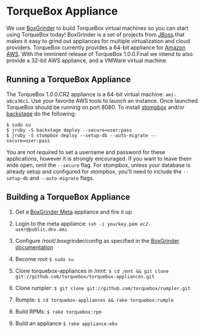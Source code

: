 # TorqueBox Appliance

We use [BoxGrinder](http://boxgrinder.org) to build TorqueBox virtual machines
so you can start using TorqueBox today!  BoxGrinder is a set of projects from
[JBoss](http://jboss.org) that makes it easy to grind out appliances for
multiple virtualization and cloud providers.  TorqueBox currently provides a
64-bit appliance for [Amazon AWS](http://aws.amazon.com).  With the imminent
release of TorqueBox 1.0.0.Final we intend to also provide a 32-bit AWS
appliance, and a VMWare virtual machine.


## Running a TorqueBox Appliance

The TorqueBox 1.0.0.CR2 appliance is a 64-bit virtual machine: `ami-a8ca36c1`.
Use your favorite AWS tools to launch an instance. Once launched TorqueBox
should be running on port 8080.  To install
[stompbox](http://github.com/torquebox/stompbox) and/or
[backstage](http://github.com/torquebox/backstage) do the following:

    $ sudo su
    $ jruby -S backstage deploy --secure=user:pass
    $ jruby -S stompbox deploy --setup-db --auto-migrate --secure=user:pass

You are not required to set a username and password for these applications,
however it is strongly encouraged.  If you want to leave them wide open, omit
the `--secure` flag.  For stompbox, unless your database is already setup and
configured for stompbox, you'll need to include the `--setup-db` and
`--auto-migrate` flags.

## Building a TorqueBox Appliance

1. Get a [BoxGrinder Meta](http://boxgrinder.org/download/boxgrinder-build-meta-appliance/) appliance and fire it up

2. Login to the meta appliance: `ssh -i yourkey.pem ec2-user@public.dns.ami`

3. Configure /root/.boxgrinder/config as specified in the [BoxGrinder
   documentation](http://boxgrinder.org/tutorials/boxgrinder-build-plugins/#Plugin_configuration)

4. Become root `$ sudo su`

5. Clone torquebox-appliances in /mnt: `$ cd /mnt && git clone
   git://github.com/torquebox/torquebox-appliances.git`

6. Clone rumpler: `$ git clone git://github.com/torquebox/rumpler.git`

7. Rumple: `$ cd torquebox-appliances && rake torquebox:rumple`

8. Build RPMs: `$ rake torquebox:rpm`

9. Build an appliance `$ rake appliance:ebs`



